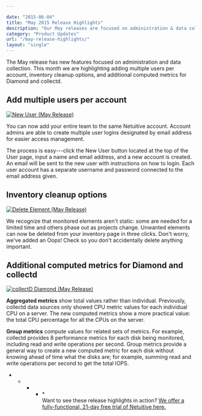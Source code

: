 ```yaml
---

date: "2015-06-04"
title: "May 2015 Release Highlights"
description: "Our May releases are focused on administration & data collection, including adding multiple users per account, inventory cleanup options and more."
category: "Product Updates"
url: "/may-release-highlights/"
layout: "single"
---
```



The May release has new features focused on administration and data collection. This month we are highlighting adding multiple users per account, inventory cleanup options, and additional computed metrics for Diamond and collectd.

Add multiple users per account
------------------------------

[![New User (May Release)](https://s3-us-west-2.amazonaws.com/com-netuitive-app-usw2-public/wp-content/uploads/2016/03/NewUser.jpg)](https://s3-us-west-2.amazonaws.com/com-netuitive-app-usw2-public/wp-content/uploads/2016/03/NewUser.jpg)

You can now add your entire team to the same Netuitive account. Account admins are able to create multiple user logins designated by email address for easier access management.

The process is easy---click the New User button located at the top of the User page, input a name and email address, and a new account is created. An email will be sent to the new user with instructions on how to login. Each user account has a separate username and password connected to the email address given.

Inventory cleanup options
-------------------------

[![Delete Element (May Release)](https://s3-us-west-2.amazonaws.com/com-netuitive-app-usw2-public/wp-content/uploads/2016/03/deleteElement.jpg)](https://s3-us-west-2.amazonaws.com/com-netuitive-app-usw2-public/wp-content/uploads/2016/03/deleteElement.jpg)

We recognize that monitored elements aren't static: some are needed for a limited time and others phase out as projects change. Unwanted elements can now be deleted from your inventory page in three clicks. Don't worry, we've added an Oops! Check so you don't accidentally delete anything important.

Additional computed metrics for Diamond and collectd
----------------------------------------------------

[![collectD Diamond (May Release)](https://s3-us-west-2.amazonaws.com/com-netuitive-app-usw2-public/wp-content/uploads/2016/03/collectDDiamond.jpg)](https://s3-us-west-2.amazonaws.com/com-netuitive-app-usw2-public/wp-content/uploads/2016/03/collectDDiamond.jpg)

**Aggregated metrics** show total values rather than individual. Previously, collectd data sources only showed CPU metric values for each individual CPU on a server. The new computed metrics show a more practical value: the total CPU percentage for all the CPUs on the server.

**Group metrics** compute values for related sets of metrics. For example, collectd provides 8 performance metrics for each disk being monitored, including read and write operations per second. Group metrics provide a general way to create a new computed metric for each disk without knowing ahead of time what the disks are; for example, summing read and write operations per second to get the total IOPS.

* * * * *\
Want to see these release highlights in action?  [We offer a fully-functional, 21-day free trial of Netuitive here.](/signup)
